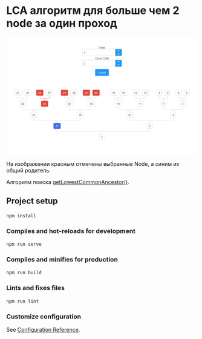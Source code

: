 # LCA алгоритм для больше чем 2 node за один проход

![GitHub Logo](public/preview.jpg)

На изображении красным отмечены выбранные Node, а синим их общий родитель. 

Алгоритм поиска [getLowestCommonAncestor()](https://github.com/Tihon-Ustinov/lca-multiple-algorithm/blob/main/src/libs/Node.js#L26).

## Project setup
```
npm install
```

### Compiles and hot-reloads for development
```
npm run serve
```

### Compiles and minifies for production
```
npm run build
```

### Lints and fixes files
```
npm run lint
```

### Customize configuration
See [Configuration Reference](https://cli.vuejs.org/config/).
